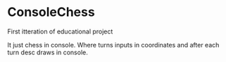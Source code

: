 # ConsoleChess
First itteration of educational project

It just chess in console. Where turns inputs in coordinates and after each turn desc draws in console.
